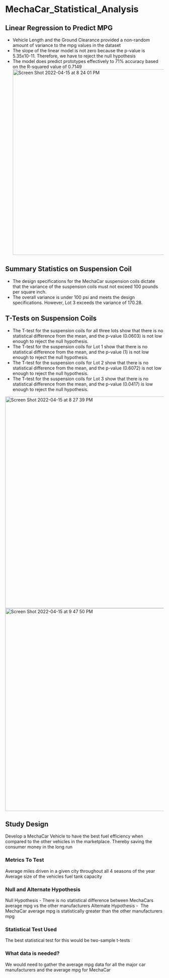 # MechaCar_Statistical_Analysis

## Linear Regression to Predict MPG
* Vehicle Length and the Ground Clearance provided a non-random amount of variance to the mpg values in the dataset
* The slope of the linear model is not zero because the p-value is 5.35x10-11. Therefore, we have to reject the null hypothesis
* The model does predict prototypes effectively to 71% accuracy based on the R-squared value of 0.7149<img width="590" alt="Screen Shot 2022-04-15 at 8 24 01 PM" src="https://user-images.githubusercontent.com/97330455/163661445-ca865053-137c-4758-af6c-c18f9a191474.png">

## Summary Statistics on Suspension Coil
* The design specifications for the MechaCar suspension coils dictate that the variance of the suspension coils must not exceed 100 pounds per square inch. 
* The overall variance is under 100 psi and meets  the design specifications. However, Lot 3 exceeds the variance of 170.28.

## T-Tests on Suspension Coils
* The T-test for the suspension coils for all three lots show that there is no statistical difference from the mean, and the p-value (0.0603)  is not low enough to reject the null hypothesis.
* The T-test for the suspension coils for Lot 1 show that there is no statistical difference from the mean, and the p-value (1)  is not low enough to reject the null hypothesis.
* The T-test for the suspension coils for Lot 2 show that there is no statistical difference from the mean, and the p-value (0.6072)  is not low enough to reject the null hypothesis.
* The T-test for the suspension coils for Lot 3 show that there is no statistical difference from the mean, and the p-value (0.0417) is low enough to reject the null hypothesis.
<img width="673" alt="Screen Shot 2022-04-15 at 8 27 39 PM" src="https://user-images.githubusercontent.com/97330455/163661613-4c00addc-b723-47a6-9163-bce3b3cc8791.png">
<img width="645" alt="Screen Shot 2022-04-15 at 9 47 50 PM" src="https://user-images.githubusercontent.com/97330455/163661887-2356b8b1-f9e4-46ab-b71c-20bb801915e7.png">


## Study Design
Develop a MechaCar Vehicle to have the best fuel efficiency when compared to the other vehicles in the marketplace. Thereby saving the consumer money in the long run 

### Metrics To Test
Average miles driven in a given city throughout all 4 seasons of the year
Average size of the vehicles fuel tank capacity 

### Null and Alternate Hypothesis
Null Hypothesis - There is no statistical difference between MechaCars average mpg vs the other manufacturers
Alternate Hypothesis -  The MechaCar average mpg is statistically greater than the other manufacturers mpg

### Statistical Test Used 
The best statistical test for this would be two-sample t-tests

### What data is needed?
We would need to gather the average mpg data for all the major car manufacturers and the average mpg for MechaCar

